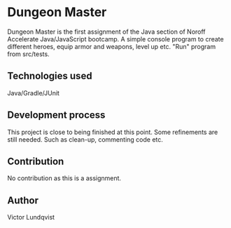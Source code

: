 # Dungeon Master
Dungeon Master is the first assignment of the Java section of Noroff Accelerate Java/JavaScript bootcamp.
A simple console program to create different heroes, equip armor and weapons, level up etc. "Run" program from src/tests.
## Technologies used
Java/Gradle/JUnit

## Development process
This project is close to being finished at this point. Some refinements are still needed. Such as clean-up, commenting code etc.
## Contribution
No contribution as this is a assignment.

## Author
Victor Lundqvist
